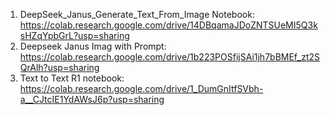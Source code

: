 1) DeepSeek_Janus_Generate_Text_From_Image Notebook: https://colab.research.google.com/drive/14DBqamaJDoZNTSUeMI5Q3ksHZqYpbGrL?usp=sharing
2) Deepseek Janus Imag with Prompt: https://colab.research.google.com/drive/1b223POSfijSAi1jh7bBMEf_zt2SQrAlh?usp=sharing
3) Text to Text R1 notebook: https://colab.research.google.com/drive/1_DumGnItfSVbh-a__CJtcIE1YdAWsJ6p?usp=sharing

